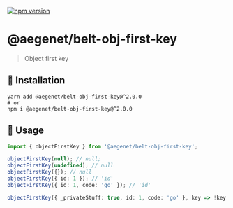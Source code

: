 [![npm version](https://img.shields.io/npm/v/@aegenet/belt-obj-first-key.svg)](https://www.npmjs.com/package/@aegenet/belt-obj-first-key)
<br>

# @aegenet/belt-obj-first-key

> Object first key

## 💾 Installation

```shell
yarn add @aegenet/belt-obj-first-key@^2.0.0
# or
npm i @aegenet/belt-obj-first-key@^2.0.0
```

## 📝 Usage

```typescript
import { objectFirstKey } from '@aegenet/belt-obj-first-key';

objectFirstKey(null); // null;
objectFirstKey(undefined); // null
objectFirstKey({}); // null
objectFirstKey({ id: 1 }); // 'id'
objectFirstKey({ id: 1, code: 'go' }); // 'id'

objectFirstKey({ _privateStuff: true, id: 1, code: 'go' }, key => !key.startsWith('_')); // 'id'
```
